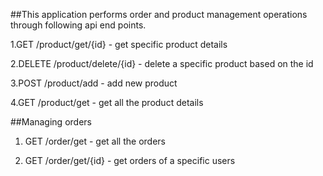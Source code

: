 ##This application performs order and product management operations through following api end points.

1.GET /product/get/{id}         - get specific product details 

2.DELETE /product/delete/{id}   - delete a specific product based on the id 

3.POST /product/add             - add new product

4.GET /product/get              - get all the product details 



##Managing orders 

1. GET /order/get                - get all the orders 

2. GET /order/get/{id}           - get orders of a specific users 
